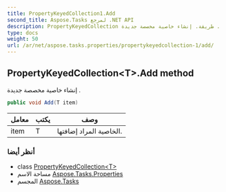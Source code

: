 ```yaml
---
title: PropertyKeyedCollection1.Add
second_title: Aspose.Tasks لمرجع .NET API
description: PropertyKeyedCollection طريقة. إنشاء خاصية مخصصة جديدة .
type: docs
weight: 50
url: /ar/net/aspose.tasks.properties/propertykeyedcollection-1/add/
---
```

## PropertyKeyedCollection&lt;T&gt;.Add method

إنشاء خاصية مخصصة جديدة .

```csharp
public void Add(T item)
```

| معامل | يكتب | وصف |
| --- | --- | --- |
| item | T | الخاصية المراد إضافتها. |

### أنظر أيضا

* class [PropertyKeyedCollection&lt;T&gt;](../)
* مساحة الاسم [Aspose.Tasks.Properties](../../propertykeyedcollection-1/)
* المجسم [Aspose.Tasks](../../../)


